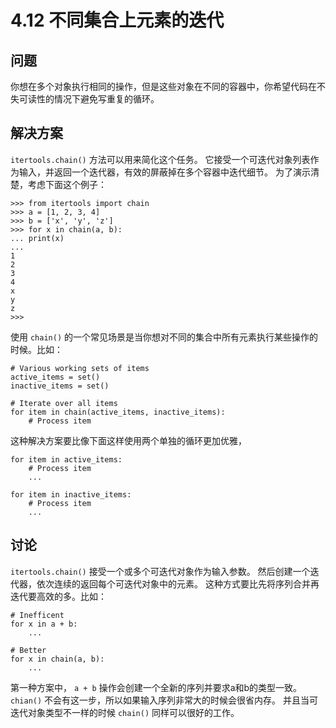

# 4.12 不同集合上元素的迭代

## 问题

你想在多个对象执行相同的操作，但是这些对象在不同的容器中，你希望代码在不失可读性的情况下避免写重复的循环。

## 解决方案

`itertools.chain()` 方法可以用来简化这个任务。 它接受一个可迭代对象列表作为输入，并返回一个迭代器，有效的屏蔽掉在多个容器中迭代细节。
为了演示清楚，考虑下面这个例子：

    
    
    >>> from itertools import chain
    >>> a = [1, 2, 3, 4]
    >>> b = ['x', 'y', 'z']
    >>> for x in chain(a, b):
    ... print(x)
    ...
    1
    2
    3
    4
    x
    y
    z
    >>>
    

使用 `chain()` 的一个常见场景是当你想对不同的集合中所有元素执行某些操作的时候。比如：

    
    
    # Various working sets of items
    active_items = set()
    inactive_items = set()
    
    # Iterate over all items
    for item in chain(active_items, inactive_items):
        # Process item
    

这种解决方案要比像下面这样使用两个单独的循环更加优雅，

    
    
    for item in active_items:
        # Process item
        ...
    
    for item in inactive_items:
        # Process item
        ...
    

## 讨论

`itertools.chain()` 接受一个或多个可迭代对象作为输入参数。 然后创建一个迭代器，依次连续的返回每个可迭代对象中的元素。
这种方式要比先将序列合并再迭代要高效的多。比如：

    
    
    # Inefficent
    for x in a + b:
        ...
    
    # Better
    for x in chain(a, b):
        ...
    

第一种方案中， `a + b` 操作会创建一个全新的序列并要求a和b的类型一致。 `chian()` 不会有这一步，所以如果输入序列非常大的时候会很省内存。
并且当可迭代对象类型不一样的时候 `chain()` 同样可以很好的工作。

